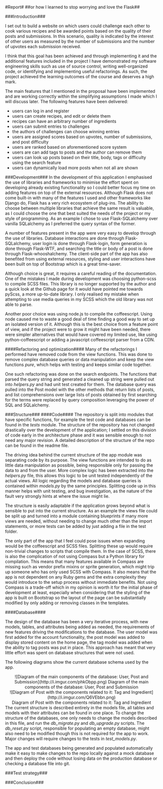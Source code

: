 #Report#
##or how I learned to stop worrying and love the Flask##


###Introduction###
	
I set out to build a website on which users could challenge each other to cook various recipes and be awarded points based on the quality of their posts and submissions. In this scenario, quality is indicated by the interest of other users as measured by the number of submissions and the number of upvotes each submission received.

I think that this goal has been achieved and through implementing it and the additional features included in the project I have demonstrated my software engineering skills such as use of source control, writing well-organized code, or identifying and implementing useful refactorings. As such, the project achieved the learning outcomes of the course and deserves a high mark.

The main features that I mentioned in the proposal have been implemented and are working correctly within the simplifying assumptions I made which I will discuss later. The following features have been delivered:

- users can log in and register
- users can create recipes, and edit or delete them
- recipes can have an arbitrary number of ingredients
- users can submit entries to challenges
- the authors of challenges can choose winning entries
- users are assigned scores based on upvotes, number of submissions, and post difficulty
- users are ranked based on aforementioned score system
- users are can add tags to posts and the author can remove them
- users can look up posts based on their title, body, tags or difficulty using the search feature
- users can dynamically load more posts when not all are shown

###Development###
In the development of this application I emphasised the use of libraries and frameworks to minimise the effort spent on developing already existing functionality so I could better focus my time on adding features on top of the external resources. Although Flask does not come built-in with many of the features I used and other frameworks like Django do, Flask has a very rich ecosystem of plug-ins. The ability to choose between multiple libraries that achieve the same result is valuable, as I could choose the one that best suited the needs of the project or my style of programming. As an example I chose to use Flask-SQLalchemy over vanilla SQLalchemy as I preferred the query syntax of the former.

A number of features present in the app were very easy to develop through the use of libraries. Database interactions are done through Flask-SQLalchemy, user login is done through Flask-login, form generation is done through Flask-WTF, and searching the title or body of a post is done through Flask-whooshalchemy. The client-side part of the app has also benefited from using external resources, styling and user interactions have been built on top of Bootstrap which is a great time-saver.

Although choice is great, it requires a careful reading of the documentation. One of the mistakes I made during development was choosing python-scss to compile SCSS files. This library is no longer supported by the author and a quick look at the Github page for it would have pointed me towards pyScss, a more up-to-date library. I only realised my mistake when attempting to use media queries in my SCSS which the old library was not able to parse.

Another poor choice was using node.js to compile the coffeescript. Using node caused me to waste a good deal of time finding a good way to set up an isolated version of it. Although this is the best choice from a feature point of view, and if the project were to grow it might have been needed, there were simpler alternatives that would have covered my limited use, like using python-coffeescript or adding a javascript coffeescript parser from a CDN.

####Refactoring and optimization####
Many of the refactorings I performed have removed code from the view functions. This was done to remove complex database queries or data manipulation and keep the view functions *pure*, which helps with testing and keeps similar code together.

One such refactoring was done on the search endpoints. The functions that parsed the query string and generated a cleaned up string were pulled out into *helpers.py* and had unit test created for them. The database query was pulled into the Post model with the other methods that return lists of posts, and list comprehensions over large lists of posts obtained by first searching for the terms were replaced by query composition leveraging the power of SQL and SQLalchemy.

###Structure###
####Code####
The repository is split into modules that have specific functions, for example the test code and databases can be found in the *tests* module. The structure of the repository has not changed drastically over the development of the application; I settled on this division of code early in the architecture phase and it was sensible enough to not need any major revision. A detailed description of the structure of the repo can be found in the readme file.

The driving idea behind the current structure of the app module was separating code by its purpose. The view functions are intended to do as little data manipulation as possible, being responsible only for passing the data to and from the user. More complex logic has been extracted into the *helpers.py* file, this allows this logic to be unit tested independently of the actual views. All logic regarding the models and database queries is contained within *models.py* by the same principles. Splitting code up in this manner helps with unit testing, and bug investigation, as the nature of the fault very strongly hints at where the issue might lie.

The structure is easily adaptable if the application grows beyond what is sensible to put into the current structure. As an example the views file could be split up and turned into a module containing blueprints if many more views are needed, without needing to change much other than the import statements, or more tests can be added by just adding a file in the test folder.

The only part of the app that I feel could pose issues when expanding would be the coffeescript and SCSS files. Splitting these up would require non-trivial changes to scripts that compile them. In the case of SCSS, there is also the complication of not using Compass but a Python library for compilation. This means that many features available in Compass are missing such as vendor prefix mixins or sprite generation, which might trip up someone who has only used SCSS with Compass. It also means that the app is not dependent on any Ruby gems and the extra complexity they would introduce to the setup process without immediate benefits. Not using Compass is a trade-off which in my opinion is worth it for the initial phase of development at least, especially when considering that the styling of the app is built on Bootstrap so the layout of the page can be substantially modified by only adding or removing classes in the templates.

####Database####

The design of the database has been a very iterative process, with new models, tables, and attributes being added as needed, the requirements of new features driving the modifications to the database. The user model was first added for the account functionality, the post model was added to display stored content on the home page, the tag model was added when the ability to tag posts was put in place. This approach has meant that very little effort was spent on database structures that were not used. 

The following diagrams show the current database schema used by the app.

<span style="display:block; text-align: center"> 
![Diagram of the main components of the database: User, Post and Submission](http://i.imgur.com/phkObpp.png)
<span>Diagram of the main components of the database: User, Post and Submission</span>
</span>

<span style="float: right; display:block; text-align: center">
![Diagram of Post with the components related to it: Tag and Ingredient](http://i.imgur.com/Q6VEbbn.png)
<span style="display: block; margin: 0 auto">Diagram of Post with the components related to it: Tag and Ingredient</span>
</span>

The current structure is described entirely in the models file, all tables and models with their attributes can be found in one place. To change the structure of the databases, one only needs to change the models described in this file, and run the *db\_migrate.py* and *db\_upgrade.py* scripts. The *db\_reset.py* script, responsible for populating an empty database, might also need to be modified though this is not required for the app to work. Major changes will require changes to the tests in *test\_models.py*.

The app and test databases being generated and populated automatically make it easy to make changes to the repo locally against a mock database and then deploy the code without losing data on the production database or checking a database file into git. 

###Test strategy###


###Conclusion###